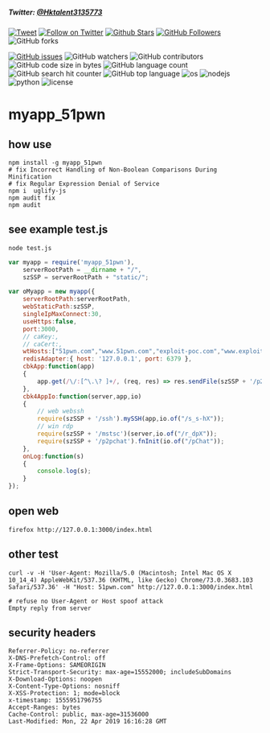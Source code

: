 
##### Twitter: [@Hktalent3135773](https://twitter.com/Hktalent3135773) 
[![Tweet](https://img.shields.io/twitter/url/http/Hktalent3135773.svg?style=social)](https://twitter.com/intent/tweet?original_referer=https%3A%2F%2Fdeveloper.twitter.com%2Fen%2Fdocs%2Ftwitter-for-websites%2Ftweet-button%2Foverview&ref_src=twsrc%5Etfw&text=myapp%20-%20Automated%20Pentest%20Recon%20Scanner%20%40Hktalent3135773&tw_p=tweetbutton&url=https%3A%2F%2Fgithub.com%2Fhktalent%2Fmyapp)
[![Follow on Twitter](https://img.shields.io/twitter/follow/Hktalent3135773.svg?style=social&label=Follow)](https://twitter.com/intent/follow?screen_name=Hktalent3135773)
[![Github Stars](https://img.shields.io/github/stars/hktalent/myapp.svg?style=social&label=Stars&color=orange)](https://github.com/hktalent/myapp/) 
[![GitHub Followers](https://img.shields.io/github/followers/hktalent.svg?style=social&label=Follow)](https://github.com/hktalent/myapp/)
![GitHub forks](https://img.shields.io/github/forks/hktalent/myapp.svg?style=social&label=Fork)

[![GitHub issues](https://img.shields.io/github/issues/hktalent/myapp.svg)](https://github.com/hktalent/myapp/issues) 
![GitHub watchers](https://img.shields.io/github/watchers/hktalent/myapp.svg?label=Watch)
![GitHub contributors](https://img.shields.io/github/contributors/hktalent/myapp.svg?colorB=red&colorA=orange)
![GitHub code size in bytes](https://img.shields.io/github/languages/code-size/hktalent/myapp.svg?colorB=ff9988&colorA=006666)
![GitHub language count](https://img.shields.io/github/languages/count/hktalent/myapp.svg?colorB=995500&colorA=551166)
![GitHub search hit counter](https://img.shields.io/github/search/hktalent/myapp/goto.svg?colorB=0077ff&colorA=11aadd)
![GitHub top language](https://img.shields.io/github/languages/top/hktalent/myapp.svg?colorB=red&colorA=dd88ff)
![os](https://img.shields.io/badge/OS-Linux,%20Window,%20macOS-green.svg)
![nodejs](https://img.shields.io/badge/nodejs-blue.svg)
![python](https://img.shields.io/badge/python2-red.svg)
![license](https://img.shields.io/github/license/mashape/apistatus.svg)

# myapp_51pwn

## how use
```
npm install -g myapp_51pwn
# fix Incorrect Handling of Non-Boolean Comparisons During Minification
# fix Regular Expression Denial of Service
npm i  uglify-js
npm audit fix
npm audit
```
## see example test.js
```
node test.js
```
```js
var myapp = require('myapp_51pwn'),
    serverRootPath = __dirname + "/",
    szSSP = serverRootPath + "static/";

var oMyapp = new myapp({
    serverRootPath:serverRootPath,
    webStaticPath:szSSP,
    singleIpMaxConnect:30,
    useHttps:false,
    port:3000,
    // caKey:,
    // caCert:,
    wtHosts:["51pwn.com","www.51pwn.com","exploit-poc.com","www.exploit-poc.com"],
    redisAdapter:{ host: '127.0.0.1', port: 6379 },
    cbkApp:function(app)
    {
        app.get(/\/:[^\.\? ]+/, (req, res) => res.sendFile(szSSP + '/p2pchat.html'));
    },
    cbk4AppIo:function(server,app,io)
    {
        // web webssh
        require(szSSP + '/ssh').mySSH(app,io.of("/s_s-hX"));
        // win rdp
        require(szSSP + '/mstsc')(server,io.of("/r_dpX"));
        require(szSSP + '/p2pchat').fnInit(io.of("/pChat"));
    },
    onLog:function(s)
    {
        console.log(s);
    }
});

```

## open web
```
firefox http://127.0.0.1:3000/index.html
```
## other test
```
curl -v -H 'User-Agent: Mozilla/5.0 (Macintosh; Intel Mac OS X 10_14_4) AppleWebKit/537.36 (KHTML, like Gecko) Chrome/73.0.3683.103 Safari/537.36' -H "Host: 51pwn.com" http://127.0.0.1:3000/index.html

# refuse no User-Agent or Host spoof attack
Empty reply from server

```
## security headers
```
Referrer-Policy: no-referrer
X-DNS-Prefetch-Control: off
X-Frame-Options: SAMEORIGIN
Strict-Transport-Security: max-age=15552000; includeSubDomains
X-Download-Options: noopen
X-Content-Type-Options: nosniff
X-XSS-Protection: 1; mode=block
x-timestamp: 1555951796755
Accept-Ranges: bytes
Cache-Control: public, max-age=31536000
Last-Modified: Mon, 22 Apr 2019 16:16:28 GMT
```